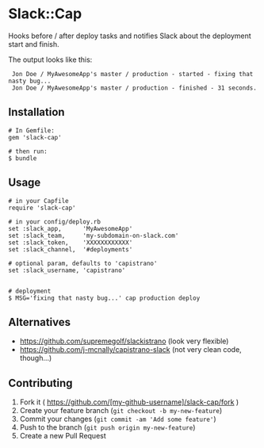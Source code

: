 # Slack::Cap
  Hooks before / after deploy tasks and notifies Slack about the deployment start and finish.

  The output looks like this:

     Jon Doe / MyAwesomeApp's master / production - started - fixing that nasty bug...
     Jon Doe / MyAwesomeApp's master / production - finished - 31 seconds.


## Installation

    # In Gemfile:
    gem 'slack-cap'

    # then run:
    $ bundle


## Usage

    # in your Capfile
    require 'slack-cap'

    # in your config/deploy.rb
    set :slack_app,      'MyAwesomeApp'
    set :slack_team,     'my-subdomain-on-slack.com'
    set :slack_token,    'XXXXXXXXXXXX'
    set :slack_channel,  '#deployments'

    # optional param, defaults to 'capistrano'
    set :slack_username, 'capistrano'


    # deployment
    $ MSG='fixing that nasty bug...' cap production deploy


## Alternatives
  - https://github.com/supremegolf/slackistrano (look very flexible)
  - https://github.com/j-mcnally/capistrano-slack (not very clean code, though...)


## Contributing

1. Fork it ( https://github.com/[my-github-username]/slack-cap/fork )
2. Create your feature branch (`git checkout -b my-new-feature`)
3. Commit your changes (`git commit -am 'Add some feature'`)
4. Push to the branch (`git push origin my-new-feature`)
5. Create a new Pull Request
